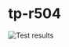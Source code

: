 # tp-r504
![Test results](https://github.com/TheoFreret/tp-r504/actions/workflows/pytest.yml/badge.svg)